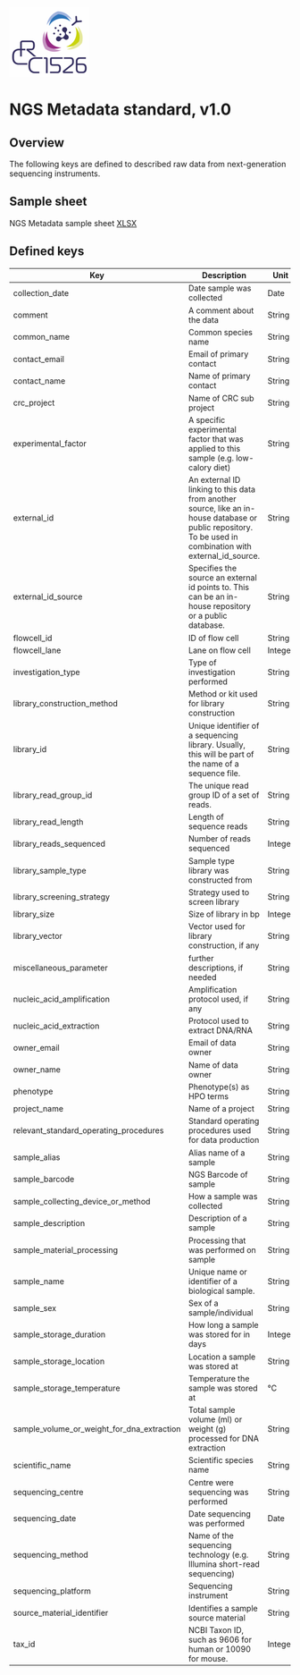 ![](../../images/logo.png)
# NGS Metadata standard, v1.0

## Overview

The following keys are defined to described raw data from next-generation sequencing instruments.

## Sample sheet

NGS Metadata sample sheet [XLSX](CRC1526_NGS_data_v1.xlsx)

## Defined keys

| Key | Description | Unit | Category
| --- | ----------- | ---- | --------
| collection_date | Date sample was collected | Date | Sample
| comment | A comment about the data | String | Generic
| common_name | Common species name | String | Sample
| contact_email | Email of primary contact | String | User
| contact_name | Name of primary contact | String | User
| crc_project | Name of CRC sub project | String | User
| experimental_factor | A specific experimental factor that was applied to this sample (e.g. low-calory diet) | String | Generic
| external_id | An external ID linking to this data from another source, like an in-house database or public repository. To be used in combination with external_id_source. | String | Generic
| external_id_source | Specifies the source an external id points to. This can be an in-house repository or a public database. | String | Generic
| flowcell_id | ID of flow cell | String | Sequencing
| flowcell_lane | Lane on flow cell | Integer | Sequencing
| investigation_type | Type of investigation performed | String | Generic
| library_construction_method | Method or kit used for library construction | String | Sequencing
| library_id | Unique identifier of a sequencing library. Usually, this will be part of the name of a sequence file. | String | Sequencing
| library_read_group_id | The unique read group ID of a set of reads. | String | Sequencing
| library_read_length | Length of sequence reads | String | Sequencing
| library_reads_sequenced | Number of reads sequenced | Integer | Sequencing
| library_sample_type | Sample type library was constructed from | String | Sequencing
| library_screening_strategy | Strategy used to screen library | String | Sequencing
| library_size | Size of library in bp | Integer | Sequencing
| library_vector | Vector used for library construction, if any | String | Sequencing
| miscellaneous_parameter | further descriptions, if needed | String | Generic
| nucleic_acid_amplification | Amplification protocol used, if any | String | Sequencing
| nucleic_acid_extraction | Protocol used to extract DNA/RNA | String | Sequencing
| owner_email | Email of data owner | String | User
| owner_name | Name of data owner | String | User
| phenotype | Phenotype(s) as HPO terms | String | Generic
| project_name | Name of a project | String | Generic
| relevant_standard_operating_procedures | Standard operating procedures used for data production | String | Generic
| sample_alias | Alias name of a sample | String | Sample
| sample_barcode | NGS Barcode of sample | String | Sequencing
| sample_collecting_device_or_method | How a sample was collected | String | Sample
| sample_description | Description of a sample | String | Sample
| sample_material_processing | Processing that was performed on sample | String | Sample
| sample_name | Unique name or identifier of a biological sample. | String | Sample
| sample_sex | Sex of a sample/individual | String | Sample
| sample_storage_duration | How long a sample was stored for in days | Integer | Sample
| sample_storage_location | Location a sample was stored at | String | Sample
| sample_storage_temperature | Temperature the sample was stored at | °C | Sample
| sample_volume_or_weight_for_dna_extraction | Total sample volume (ml) or weight (g) processed for DNA extraction | String | Sample
| scientific_name | Scientific species name | String | Sample
| sequencing_centre | Centre were sequencing was performed | String | Sequencing
| sequencing_date | Date sequencing was performed | Date | Sequencing
| sequencing_method | Name of the sequencing technology (e.g. Illumina short-read sequencing) | String | Sequencing
| sequencing_platform | Sequencing instrument | String | Sequencing
| source_material_identifier | Identifies a sample source material | String | Sample
| tax_id | NCBI Taxon ID, such as 9606 for human or 10090 for mouse. | Integer | Sample
